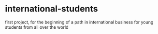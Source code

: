 # international-students
first project, for the beginning of a path in international business for young students from all over the world
